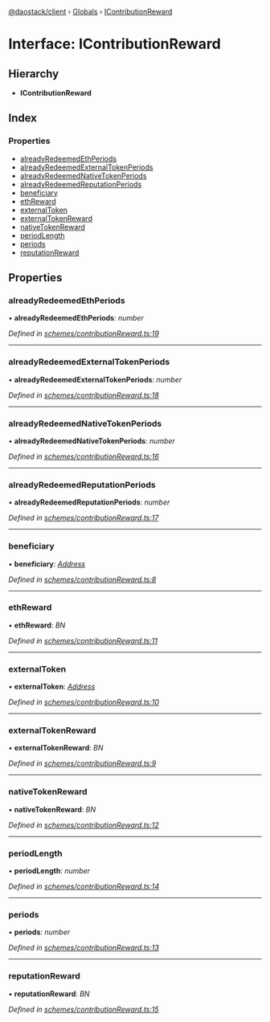 [@daostack/client](../README.md) › [Globals](../globals.md) › [IContributionReward](icontributionreward.md)

# Interface: IContributionReward

## Hierarchy

* **IContributionReward**

## Index

### Properties

* [alreadyRedeemedEthPeriods](icontributionreward.md#alreadyredeemedethperiods)
* [alreadyRedeemedExternalTokenPeriods](icontributionreward.md#alreadyredeemedexternaltokenperiods)
* [alreadyRedeemedNativeTokenPeriods](icontributionreward.md#alreadyredeemednativetokenperiods)
* [alreadyRedeemedReputationPeriods](icontributionreward.md#alreadyredeemedreputationperiods)
* [beneficiary](icontributionreward.md#beneficiary)
* [ethReward](icontributionreward.md#ethreward)
* [externalToken](icontributionreward.md#externaltoken)
* [externalTokenReward](icontributionreward.md#externaltokenreward)
* [nativeTokenReward](icontributionreward.md#nativetokenreward)
* [periodLength](icontributionreward.md#periodlength)
* [periods](icontributionreward.md#periods)
* [reputationReward](icontributionreward.md#reputationreward)

## Properties

###  alreadyRedeemedEthPeriods

• **alreadyRedeemedEthPeriods**: *number*

*Defined in [schemes/contributionReward.ts:19](https://github.com/daostack/client/blob/3f46a94/src/schemes/contributionReward.ts#L19)*

___

###  alreadyRedeemedExternalTokenPeriods

• **alreadyRedeemedExternalTokenPeriods**: *number*

*Defined in [schemes/contributionReward.ts:18](https://github.com/daostack/client/blob/3f46a94/src/schemes/contributionReward.ts#L18)*

___

###  alreadyRedeemedNativeTokenPeriods

• **alreadyRedeemedNativeTokenPeriods**: *number*

*Defined in [schemes/contributionReward.ts:16](https://github.com/daostack/client/blob/3f46a94/src/schemes/contributionReward.ts#L16)*

___

###  alreadyRedeemedReputationPeriods

• **alreadyRedeemedReputationPeriods**: *number*

*Defined in [schemes/contributionReward.ts:17](https://github.com/daostack/client/blob/3f46a94/src/schemes/contributionReward.ts#L17)*

___

###  beneficiary

• **beneficiary**: *[Address](../globals.md#address)*

*Defined in [schemes/contributionReward.ts:8](https://github.com/daostack/client/blob/3f46a94/src/schemes/contributionReward.ts#L8)*

___

###  ethReward

• **ethReward**: *BN*

*Defined in [schemes/contributionReward.ts:11](https://github.com/daostack/client/blob/3f46a94/src/schemes/contributionReward.ts#L11)*

___

###  externalToken

• **externalToken**: *[Address](../globals.md#address)*

*Defined in [schemes/contributionReward.ts:10](https://github.com/daostack/client/blob/3f46a94/src/schemes/contributionReward.ts#L10)*

___

###  externalTokenReward

• **externalTokenReward**: *BN*

*Defined in [schemes/contributionReward.ts:9](https://github.com/daostack/client/blob/3f46a94/src/schemes/contributionReward.ts#L9)*

___

###  nativeTokenReward

• **nativeTokenReward**: *BN*

*Defined in [schemes/contributionReward.ts:12](https://github.com/daostack/client/blob/3f46a94/src/schemes/contributionReward.ts#L12)*

___

###  periodLength

• **periodLength**: *number*

*Defined in [schemes/contributionReward.ts:14](https://github.com/daostack/client/blob/3f46a94/src/schemes/contributionReward.ts#L14)*

___

###  periods

• **periods**: *number*

*Defined in [schemes/contributionReward.ts:13](https://github.com/daostack/client/blob/3f46a94/src/schemes/contributionReward.ts#L13)*

___

###  reputationReward

• **reputationReward**: *BN*

*Defined in [schemes/contributionReward.ts:15](https://github.com/daostack/client/blob/3f46a94/src/schemes/contributionReward.ts#L15)*
